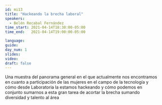 ```yaml
---
id: mi13
title: "Hackeando la brecha laboral"
speakers:
  - Belén Recabal Fernández
time_start: 2021-04-14T18:30:00-05:00
time_end:   2021-04-14T19:00:00-05:00

language: 
guide:
day_num: 1
slides: 
video: 
draft: false
---
```


Una muestra del panorama general en el que actualmente nos encontramos en cuanto a participación de las mujeres en el campo de la tecnología y cómo desde Laboratoria la estamos hackeando y cómo podemos en conjunto sumarnos a esta gran tarea de acortar la brecha sumando diversidad y talento al área

